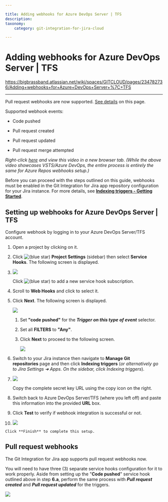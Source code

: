 ```yaml
---

title: Adding webhooks for Azure DevOps Server | TFS
description:
taxonomy:
    category: git-integration-for-jira-cloud

---
```


# Adding webhooks for Azure DevOps Server | TFS

<https://bigbrassband.atlassian.net/wiki/spaces/GITCLOUD/pages/234782736/Adding+webhooks+for+Azure+DevOps+Server+%7C+TFS>

* * *

Pull request webhooks are now supported. [See details](https://bigbrassband.atlassian.net/wiki/spaces/GITCLOUD/pages/234782736/Adding+webhooks+for+Azure+DevOps+Server+%7C+TFS#Pull-request-webhooks) on this page.

Supported webhook events:

*   Code pushed
    
*   Pull request created
    
*   Pull request updated
    
*   Pull request merge attempted
    

_Right-click_ [_here_](https://bigbrassband.wistia.com/medias/61wl72vp91) _and view this video in a new browser tab. (While the above video showcases VSTS/Azure DevOps, the entire process is entirely the same for Azure Repos webhooks setup.)_

Before you can proceed with the steps outlined on this guide, webhooks must be enabled in the Git Integration for Jira app repository configuration for your Jira instance. For more details, see [**Indexing triggers - Getting Started**](/wiki/spaces/GITCLOUD/pages/171475219/Indexing+Triggers).

## Setting up webhooks for Azure DevOps Server | TFS

Configure webhook by logging in to your Azure DevOps Server/TFS account.

1.  Open a project by clicking on it.
    
2.  Click ![(blue star)](/wiki/s/-1639011364/6452/8b4898d3c114827e64ec143b4fa79bb76a6cfa5b/_/images/icons/emoticons/star_blue.png) **Project Settings** (sidebar) then select **Service Hooks**. The following screen is displayed.
    
3.  ![](https://bigbrassband.atlassian.net/wiki/download/thumbnails/234782736/webhooks-azure-devops-add-shooks(c).png?version=1&modificationDate=1617193805282&cacheVersion=1&api=v2&width=544&height=233)
    
    Click ![(blue star)](/wiki/s/-1639011364/6452/8b4898d3c114827e64ec143b4fa79bb76a6cfa5b/_/images/icons/emoticons/star_blue.png) to add a new service hook subscription.
    
4.  Scroll to **Web Hooks** and click to select it.
    
5.  Click **Next**. The following screen is displayed.
    
    ![](https://bigbrassband.atlassian.net/wiki/download/thumbnails/234782736/webhooks-azure-devops-triggers-cfg(c).png?version=1&modificationDate=1617193805288&cacheVersion=1&api=v2&width=476&height=499)
    1.  Set **"code pushed"** for the _**Trigger on this type of event**_ selector.
        
    2.  Set all **FILTERS** to **"Any"**.
        
    3.  Click **Next** to proceed to the following screen.
        
        ![](https://bigbrassband.atlassian.net/wiki/download/thumbnails/234782736/webhooks-azure-devops-action-cfg(c).png?version=1&modificationDate=1617193805292&cacheVersion=1&api=v2&width=516&height=541)
6.  Switch to your Jira instance then navigate to **Manage Git repositories** page and then click **Indexing triggers** (_or alternatively go to Jira Settings ➜ Apps. On the sidebar, click Indexing triggers_).
    
7.  ![](https://bigbrassband.atlassian.net/wiki/download/thumbnails/234782736/jira-cloud-webhook-url-loc(c1).png?version=1&modificationDate=1617193805295&cacheVersion=1&api=v2&width=646&height=430)
    
    Copy the complete secret key URL using the copy icon on the right.
    
8.  Switch back to Azure DevOps Server/TFS (where you left off) and paste this information into the provided **URL** box.
    
9.  Click **Test** to verify if webhook integration is successful or not.
    
10.  ![](https://bigbrassband.atlassian.net/wiki/download/thumbnails/234782736/webhooks-azure-devops-test-cfg(c).png?version=1&modificationDate=1617193805298&cacheVersion=1&api=v2&width=584&height=413)
    
    Click **Finish** to complete this setup.
    

## Pull request webhooks

The Git Integration for Jira app supports pull request webhooks now.

You will need to have three (3) separate service hooks configuration for it to work properly. Aside from setting up the "**Code pushed**" service hook outlined above in step **6.a**, perform the same process with _**Pull request created**_ and _**Pull request updated**_ for the triggers.

![](https://bigbrassband.atlassian.net/wiki/download/thumbnails/234782736/azure-devops-server-2019-req-service-hooks.png?version=2&modificationDate=1617193805302&cacheVersion=1&api=v2&width=680&height=239)